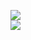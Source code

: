 [![](https://img.shields.io/badge/Made%20With-Github%20Spray-lightgrey.svg?style=for-the-badge&logo=github)](https://github.com/Annihil/github-spray#13917)  
[![](https://i.imgur.com/2DrTn0Z.gif)](https://github.com/Annihil/github-spray)